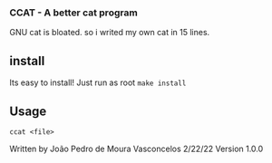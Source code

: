 ### CCAT - A better cat program
GNU cat is bloated. so i writed my own cat in 15 lines.

## install
Its easy to install! Just run as root `make install`

## Usage
`ccat <file>`

Written by João Pedro de Moura Vasconcelos
2/22/22
Version 1.0.0
